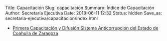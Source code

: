 Title: Capacitación
Slug: capacitacion
Summary: Índice de Capacitación
Author: Secretaría Ejecutiva
Date: 2018-06-11 12:32
Status: hidden
Save_as: secretaria-ejecutiva/capacitacion/index.html


* [Primera Capacitación y Difusión Sistema Anticorrupción del Estado de Coahuila de Zaragoza](2018-05-primera-capacitacion-y-difusion/)

